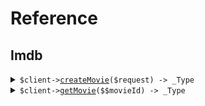 # Reference
## Imdb
<details><summary><code>$client-><a href="/Custom/Package/Path/Imdb/ImdbClient.php">createMovie</a>($request) -> _Type</code></summary>
<dl>
<dd>

#### 📝 Description

<dl>
<dd>

<dl>
<dd>

Add a movie to the database using the movies/* /... path.
</dd>
</dl>
</dd>
</dl>

#### 🔌 Usage

<dl>
<dd>

<dl>
<dd>

```php

```
</dd>
</dl>
</dd>
</dl>

#### ⚙️ Parameters

<dl>
<dd>

<dl>
<dd>

**$request:** `_Type` 
    
</dd>
</dl>
</dd>
</dl>


</dd>
</dl>
</details>

<details><summary><code>$client-><a href="/Custom/Package/Path/Imdb/ImdbClient.php">getMovie</a>($$movieId) -> _Type</code></summary>
<dl>
<dd>

#### 🔌 Usage

<dl>
<dd>

<dl>
<dd>

```php

```
</dd>
</dl>
</dd>
</dl>

#### ⚙️ Parameters

<dl>
<dd>

<dl>
<dd>

**$movieId:** `_Type` 
    
</dd>
</dl>
</dd>
</dl>


</dd>
</dl>
</details>

